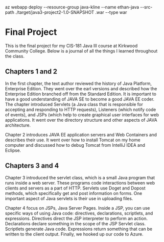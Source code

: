 az webapp deploy --resource-group java-kline --name ethan-java --src-path ./target/java3-project2-1.0-SNAPSHOT
.war --type war

# Final Project

This is the final project for my CIS-181 Java III course at Kirkwood Community College. Below is a journal of all the things I learned throughout the class.

## Chapters 1 and 2
In the first chapter, the text author reviewed the history of Java Platform, Enterprise Edition. They went over the earl versions and described how the Enterprise Edition branched off from the Standard Edition. It is important to have a good understanding of JAVA SE to become a good JAVA EE coder.  The chapter introduced Servlets (a Java class that is responsible for accepting and responding to HTTP requests), Listeners (which notify code of events), and JSPs (which help to create graphical user interfaces for web applications. It went over the directory structure and other aspects of JAVA architecture.

Chapter 2 introduces JAVA EE application servers and Web Containers and describes their use. It went over how to install Tomcat on my home computer and discussed how to debug Tomcat from IntelliJ IDEA and Eclipse. 

## Chapters 3 and 4
Chapter 3 introduced the servlet class, which is a small Java program that runs inside a web server. These programs code interactions between web clients and servers as a part of HTTP. Servlets use Doget and Dopost methods, which specifically get and post information on forms. One important aspect of Java servlets is their use in uploading files.

Chapter 4 focus on JSPs, Java Server Pages. Inside a JSP, you can use specific ways of using Java code: directives, declarations, scriptlets, and expressions.  Directives direct the JSP interpreter to perform an action. Declarations declare something in the scope of the JSP Servlet class. Scriptlets generate Java code. Expressions return something that can be written to the client output. 
Finally, we hooked up our code to Azure.